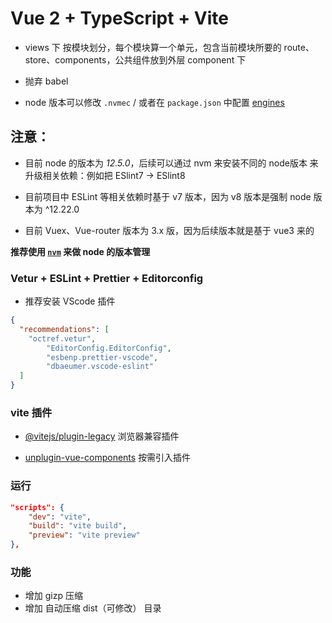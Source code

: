 # Vue 2 + TypeScript + Vite

- views 下 按模块划分，每个模块算一个单元，包含当前模块所要的 route、store、components，公共组件放到外层 component 下

- 抛弃 babel

- node 版本可以修改 `.nvmec` / 或者在 `package.json` 中配置 [engines](https://docs.npmjs.com/cli/v8/configuring-npm/package-json#engines)

## 注意：

- 目前 node 的版本为 _12.5.0_，后续可以通过 nvm 来安装不同的 node版本 来升级相关依赖：例如把 ESlint7 -> ESlint8

- 目前项目中 ESLint 等相关依赖时基于 v7 版本，因为 v8 版本是强制 node 版本为 ^12.22.0

- 目前 Vuex、Vue-router 版本为 3.x 版，因为后续版本就是基于 vue3 来的

__推荐使用 [`nvm`](https://github.com/nvm-sh/nvm) 来做 node 的版本管理__

### Vetur + ESLint + Prettier + Editorconfig

- 推荐安装 VScode 插件

```json
{
  "recommendations": [
    "octref.vetur",
		"EditorConfig.EditorConfig",
		"esbenp.prettier-vscode",
		"dbaeumer.vscode-eslint"
  ]
}
```

### vite 插件

- [@vitejs/plugin-legacy](https://github.com/vitejs/vite/tree/main/packages/plugin-legacy) 浏览器兼容插件

- [unplugin-vue-components](https://github.com/antfu/unplugin-vue-components) 按需引入插件

### 运行

```json
"scripts": {
	"dev": "vite",
	"build": "vite build",
	"preview": "vite preview"
},
```

### 功能

- 增加 gizp 压缩
- 增加 自动压缩 dist（可修改） 目录
